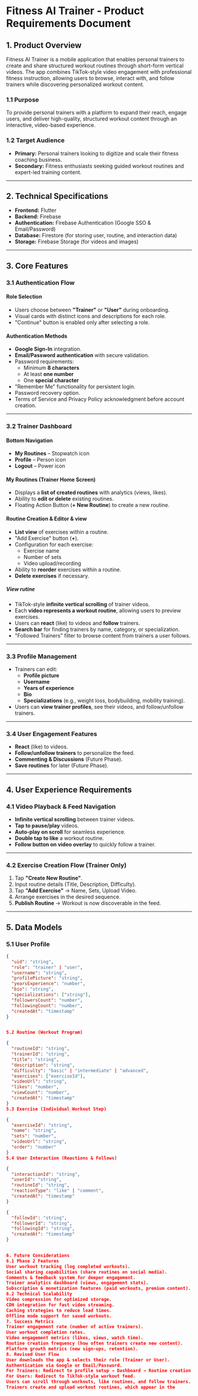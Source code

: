 # Fitness AI Trainer - Product Requirements Document

## 1. Product Overview
Fitness AI Trainer is a mobile application that enables personal trainers to create and share structured workout routines through short-form vertical videos. The app combines TikTok-style video engagement with professional fitness instruction, allowing users to browse, interact with, and follow trainers while discovering personalized workout content.

### 1.1 Purpose
To provide personal trainers with a platform to expand their reach, engage users, and deliver high-quality, structured workout content through an interactive, video-based experience.

### 1.2 Target Audience
- **Primary:** Personal trainers looking to digitize and scale their fitness coaching business.
- **Secondary:** Fitness enthusiasts seeking guided workout routines and expert-led training content.

---

## 2. Technical Specifications
- **Frontend:** Flutter
- **Backend:** Firebase
- **Authentication:** Firebase Authentication (Google SSO & Email/Password)
- **Database:** Firestore (for storing user, routine, and interaction data)
- **Storage:** Firebase Storage (for videos and images)

---

## 3. Core Features

### 3.1 Authentication Flow
#### Role Selection
- Users choose between **"Trainer"** or **"User"** during onboarding.
- Visual cards with distinct icons and descriptions for each role.
- "Continue" button is enabled only after selecting a role.

#### Authentication Methods
- **Google Sign-In** integration.
- **Email/Password authentication** with secure validation.
- Password requirements:
  - Minimum **8 characters**
  - At least **one number**
  - One **special character**
- "Remember Me" functionality for persistent login.
- Password recovery option.
- Terms of Service and Privacy Policy acknowledgment before account creation.


---

### 3.2 Trainer Dashboard
#### Bottom Navigation

- **My Routines** – Stopwatch icon
- **Profile** – Person icon
- **Logout** – Power icon

#### My Routines (Trainer Home Screen)
- Displays a **list of created routines** with analytics (views, likes).
- Ability to **edit or delete** existing routines.
- Floating Action Button (**+ New Routine**) to create a new routine.

#### Routine Creation & Editor & view 

- **List view** of exercises within a routine.
- "Add Exercise" button (**+**).
- Configuration for each exercise:
  - Exercise name
  - Number of sets
  - Video upload/recording
- Ability to **reorder** exercises within a routine.
- **Delete exercises** if necessary.
##### View rutine 

- TikTok-style **infinite vertical scrolling** of trainer videos.
- Each **video represents a workout routine**, allowing users to preview exercises.
- Users can **react** (like) to videos and **follow** trainers.
- **Search bar** for finding trainers by name, category, or specialization.
- "Followed Trainers" filter to browse content from trainers a user follows.
---

### 3.3 Profile Management
- Trainers can edit:
  - **Profile picture**
  - **Username**
  - **Years of experience**
  - **Bio**
  - **Specializations** (e.g., weight loss, bodybuilding, mobility training).
- Users can **view trainer profiles**, see their videos, and follow/unfollow trainers.

---

### 3.4 User Engagement Features
- **React** (like) to videos.
- **Follow/unfollow trainers** to personalize the feed.
- **Commenting & Discussions** (Future Phase).
- **Save routines** for later (Future Phase).

---

## 4. User Experience Requirements

### 4.1 Video Playback & Feed Navigation
- **Infinite vertical scrolling** between trainer videos.
- **Tap to pause/play** videos.
- **Auto-play on scroll** for seamless experience.
- **Double tap to like** a workout routine.
- **Follow button on video overlay** to quickly follow a trainer.

---

### 4.2 Exercise Creation Flow (Trainer Only)
1. Tap **"Create New Routine"**.
2. Input routine details (Title, Description, Difficulty).
3. Tap **"Add Exercise"** → Name, Sets, Upload Video.
4. Arrange exercises in the desired sequence.
5. **Publish Routine** → Workout is now discoverable in the feed.

---

## 5. Data Models

### 5.1 User Profile
```json
{
  "uid": "string",
  "role": "trainer" | "user",
  "username": "string",
  "profilePicture": "string",
  "yearsExperience": "number",
  "bio": "string",
  "specializations": ["string"],
  "followersCount": "number",
  "followingCount": "number",
  "createdAt": "timestamp"
}


5.2 Routine (Workout Program)

{
  "routineId": "string",
  "trainerId": "string",
  "title": "string",
  "description": "string",
  "difficulty": "basic" | "intermediate" | "advanced",
  "exercises": ["exerciseId"],
  "videoUrl": "string",
  "likes": "number",
  "viewCount": "number",
  "createdAt": "timestamp"
}
5.3 Exercise (Individual Workout Step)

{
  "exerciseId": "string",
  "name": "string",
  "sets": "number",
  "videoUrl": "string",
  "order": "number"
}
5.4 User Interaction (Reactions & Follows)

{
  "interactionId": "string",
  "userId": "string",
  "routineId": "string",
  "reactionType": "like" | "comment",
  "createdAt": "timestamp"
}

{
  "followId": "string",
  "followerId": "string",
  "followingId": "string",
  "createdAt": "timestamp"
}


6. Future Considerations
6.1 Phase 2 Features
User workout tracking (log completed workouts).
Social sharing capabilities (share routines on social media).
Comments & feedback system for deeper engagement.
Trainer analytics dashboard (views, engagement stats).
Subscription & monetization features (paid workouts, premium content).
6.2 Technical Scalability
Video compression for optimized storage.
CDN integration for fast video streaming.
Caching strategies to reduce load times.
Offline mode support for saved workouts.
7. Success Metrics
Trainer engagement rate (number of active trainers).
User workout completion rates.
Video engagement metrics (likes, views, watch time).
Routine creation frequency (how often trainers create new content).
Platform growth metrics (new sign-ups, retention).
8. Revised User Flow
User downloads the app & selects their role (Trainer or User).
Authentication via Google or Email/Password.
For Trainers: Redirect to profile setup → Dashboard → Routine creation.
For Users: Redirect to TikTok-style workout feed.
Users can scroll through workouts, like routines, and follow trainers.
Trainers create and upload workout routines, which appear in the